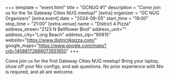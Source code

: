 +++
template = "event.html"
title = "GCNUG #1"
description = "Come join us for the 1st Gateway Cities NUG meetup!"
[extra]
organizer = "GC NUG Organizers"
[extra.event]
date = "2024-09-05"
start_time = "19:00"
stop_time = "21:00"
[extra.venue]
name = "District 4 Pizza"
address_street="2123 N Bellflower Blvd"
address_unit=""
address_city="Long Beach"
address_zip="90815"
website="https://www.district4pizza.com/"
google_maps="https://www.google.com/maps?cid=14586172666073551850"
+++

Come join us for the first Gateway Cities NUG meetup! Bring your laptop, show off your Nix configs, and ask questions.
No prior experience with Nix is required, and all are welcome.

